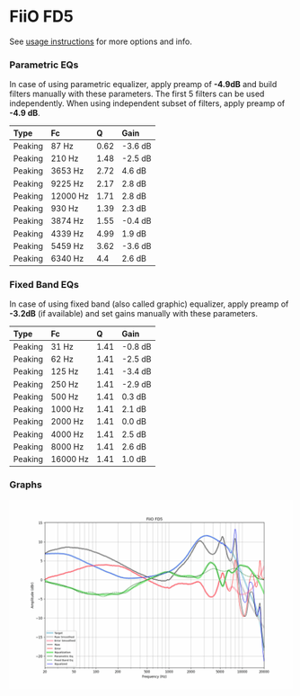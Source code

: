 # FiiO FD5
See [usage instructions](https://github.com/jaakkopasanen/AutoEq#usage) for more options and info.

### Parametric EQs
In case of using parametric equalizer, apply preamp of **-4.9dB** and build filters manually
with these parameters. The first 5 filters can be used independently.
When using independent subset of filters, apply preamp of **-4.9 dB**.

| Type    | Fc       |    Q | Gain    |
|:--------|:---------|:-----|:--------|
| Peaking | 87 Hz    | 0.62 | -3.6 dB |
| Peaking | 210 Hz   | 1.48 | -2.5 dB |
| Peaking | 3653 Hz  | 2.72 | 4.6 dB  |
| Peaking | 9225 Hz  | 2.17 | 2.8 dB  |
| Peaking | 12000 Hz | 1.71 | 2.8 dB  |
| Peaking | 930 Hz   | 1.39 | 2.3 dB  |
| Peaking | 3874 Hz  | 1.55 | -0.4 dB |
| Peaking | 4339 Hz  | 4.99 | 1.9 dB  |
| Peaking | 5459 Hz  | 3.62 | -3.6 dB |
| Peaking | 6340 Hz  | 4.4  | 2.6 dB  |

### Fixed Band EQs
In case of using fixed band (also called graphic) equalizer, apply preamp of **-3.2dB**
(if available) and set gains manually with these parameters.

| Type    | Fc       |    Q | Gain    |
|:--------|:---------|:-----|:--------|
| Peaking | 31 Hz    | 1.41 | -0.8 dB |
| Peaking | 62 Hz    | 1.41 | -2.5 dB |
| Peaking | 125 Hz   | 1.41 | -3.4 dB |
| Peaking | 250 Hz   | 1.41 | -2.9 dB |
| Peaking | 500 Hz   | 1.41 | 0.3 dB  |
| Peaking | 1000 Hz  | 1.41 | 2.1 dB  |
| Peaking | 2000 Hz  | 1.41 | 0.0 dB  |
| Peaking | 4000 Hz  | 1.41 | 2.5 dB  |
| Peaking | 8000 Hz  | 1.41 | 2.6 dB  |
| Peaking | 16000 Hz | 1.41 | 1.0 dB  |

### Graphs
![](./FiiO%20FD5.png)